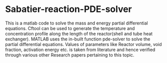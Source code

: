 # Sabatier-reaction-PDE-solver
This is a matlab code to solve the mass and energy partial differential equations. Cftool can be used to generate the temperature and concentration profile along the length of the reactor(shell and tube heat exchanger).
MATLAB uses the in-built function pde-solver to solve the partial differential equations. Values of parameters like Reactor volume, void fraction, activation energy etc. is taken from 
literature and hence verified through various other Research papers pertaining to this topic.
